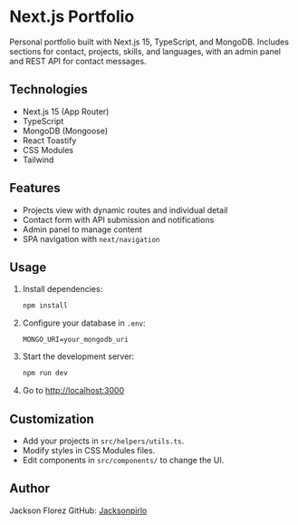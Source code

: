 

# Next.js Portfolio

Personal portfolio built with Next.js 15, TypeScript, and MongoDB. Includes sections for contact, projects, skills, and languages, with an admin panel and REST API for contact messages.

## Technologies

- Next.js 15 (App Router)
- TypeScript
- MongoDB (Mongoose)
- React Toastify
- CSS Modules
- Tailwind

## Features

- Projects view with dynamic routes and individual detail
- Contact form with API submission and notifications
- Admin panel to manage content
- SPA navigation with `next/navigation`

## Usage

1. Install dependencies:
	 ```bash
	 npm install
	 ```
2. Configure your database in `.env`:
	 ```env
	 MONGO_URI=your_mongodb_uri
	 ```
3. Start the development server:
	 ```bash
	 npm run dev
	 ```
4. Go to [http://localhost:3000](http://localhost:3000)

## Customization

- Add your projects in `src/helpers/utils.ts`.
- Modify styles in CSS Modules files.
- Edit components in `src/components/` to change the UI.

## Author

Jackson Florez
GitHub: [Jacksonpirlo](https://github.com/Jacksonpirlo)
